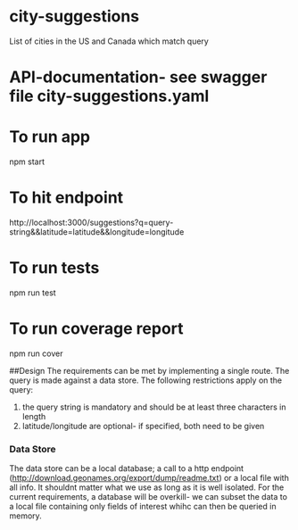 # city-suggestions
List of cities in the US and Canada which match query

# API-documentation- see swagger file city-suggestions.yaml

# To run app
npm start

# To hit endpoint
http://localhost:3000/suggestions?q=query-string&&latitude=latitude&&longitude=longitude

# To run tests
npm run test

# To run coverage report
npm run cover

##Design
The requirements can be met by implementing a single route. The query is made against a data store. The following
restrictions apply on the query:
1. the query string is mandatory and should be at least three characters in length
2. latitude/longitude are optional- if specified, both need to be given

### Data Store
The data store can be a local database; a call to a http endpoint (http://download.geonames.org/export/dump/readme.txt)
or a local file with all info. It shouldnt matter what we use as long as it is well isolated. For the current requirements,
a database will be overkill- we can subset the data to a local file containing only fields of interest whihc can then be
queried in memory.
